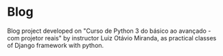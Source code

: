 # Blog

Blog project developed on "Curso de Python 3 do básico ao avançado - com projetor reais" by instructor Luiz Otávio Miranda, as practical classes of Django framework with python.